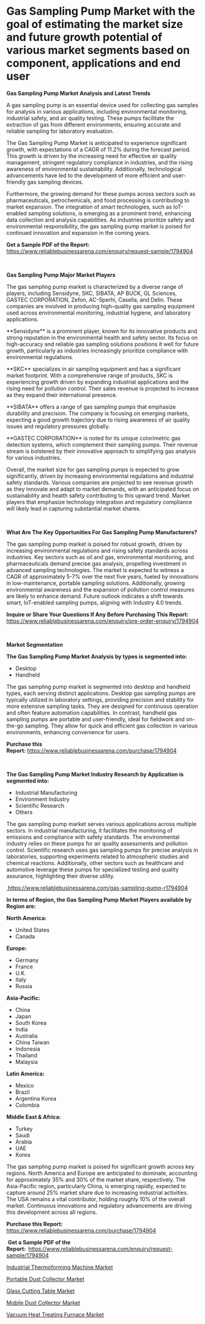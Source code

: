 <p><h1>Gas Sampling Pump Market with the goal of estimating the market size and future growth potential of various market segments based on component, applications and end user</h1></p><p><strong>Gas Sampling Pump Market Analysis and Latest Trends</strong></p>
<p><p>A gas sampling pump is an essential device used for collecting gas samples for analysis in various applications, including environmental monitoring, industrial safety, and air quality testing. These pumps facilitate the extraction of gas from different environments, ensuring accurate and reliable sampling for laboratory evaluation.</p><p>The Gas Sampling Pump Market is anticipated to experience significant growth, with expectations of a CAGR of 11.2% during the forecast period. This growth is driven by the increasing need for effective air quality management, stringent regulatory compliance in industries, and the rising awareness of environmental sustainability. Additionally, technological advancements have led to the development of more efficient and user-friendly gas sampling devices.</p><p>Furthermore, the growing demand for these pumps across sectors such as pharmaceuticals, petrochemicals, and food processing is contributing to market expansion. The integration of smart technologies, such as IoT-enabled sampling solutions, is emerging as a prominent trend, enhancing data collection and analysis capabilities. As industries prioritize safety and environmental responsibility, the gas sampling pump market is poised for continued innovation and expansion in the coming years.</p></p>
<p><strong>Get a Sample PDF of the Report:&nbsp;</strong> <a href="https://www.reliablebusinessarena.com/enquiry/request-sample/1794904?utm_campaign=1143&utm_medium=2&utm_source=Github&utm_content=ia&utm_term=10042025&utm_id=gas-sampling-pump">https://www.reliablebusinessarena.com/enquiry/request-sample/1794904</a></p>
<p>&nbsp;</p>
<p><strong>Gas Sampling Pump Major Market Players</strong></p>
<p><p>The gas sampling pump market is characterized by a diverse range of players, including Sensidyne, SKC, SIBATA, AP BUCK, GL Sciences, GASTEC CORPORATION, Zefon, AC-Sperhi, Casella, and Delin. These companies are involved in producing high-quality gas sampling equipment used across environmental monitoring, industrial hygiene, and laboratory applications.</p><p>**Sensidyne** is a prominent player, known for its innovative products and strong reputation in the environmental health and safety sector. Its focus on high-accuracy and reliable gas sampling solutions positions it well for future growth, particularly as industries increasingly prioritize compliance with environmental regulations.</p><p>**SKC** specializes in air sampling equipment and has a significant market footprint. With a comprehensive range of products, SKC is experiencing growth driven by expanding industrial applications and the rising need for pollution control. Their sales revenue is projected to increase as they expand their international presence.</p><p>**SIBATA** offers a range of gas sampling pumps that emphasize durability and precision. The company is focusing on emerging markets, expecting a good growth trajectory due to rising awareness of air quality issues and regulatory pressures globally.</p><p>**GASTEC CORPORATION** is noted for its unique colorimetric gas detection systems, which complement their sampling pumps. Their revenue stream is bolstered by their innovative approach to simplifying gas analysis for various industries.</p><p>Overall, the market size for gas sampling pumps is expected to grow significantly, driven by increasing environmental regulations and industrial safety standards. Various companies are projected to see revenue growth as they innovate and adapt to market demands, with an anticipated focus on sustainability and health safety contributing to this upward trend. Market players that emphasize technology integration and regulatory compliance will likely lead in capturing substantial market shares.</p></p>
<p>&nbsp;</p>
<p><strong>What Are The Key Opportunities For Gas Sampling Pump Manufacturers?</strong></p>
<p><p>The gas sampling pump market is poised for robust growth, driven by increasing environmental regulations and rising safety standards across industries. Key sectors such as oil and gas, environmental monitoring, and pharmaceuticals demand precise gas analysis, propelling investment in advanced sampling technologies. The market is expected to witness a CAGR of approximately 5-7% over the next five years, fueled by innovations in low-maintenance, portable sampling solutions. Additionally, growing environmental awareness and the expansion of pollution control measures are likely to enhance demand. Future outlook indicates a shift towards smart, IoT-enabled sampling pumps, aligning with Industry 4.0 trends.</p></p>
<p><strong>Inquire or Share Your Questions If Any Before Purchasing This Report:</strong> <a href="https://www.reliablebusinessarena.com/enquiry/pre-order-enquiry/1794904?utm_campaign=1143&utm_medium=2&utm_source=Github&utm_content=ia&utm_term=10042025&utm_id=gas-sampling-pump">https://www.reliablebusinessarena.com/enquiry/pre-order-enquiry/1794904</a></p>
<p>&nbsp;</p>
<p><strong>Market Segmentation</strong></p>
<p><strong>The Gas Sampling Pump Market Analysis by types is segmented into:</strong></p>
<p><ul><li>Desktop</li><li>Handheld</li></ul></p>
<p><p>The gas sampling pump market is segmented into desktop and handheld types, each serving distinct applications. Desktop gas sampling pumps are typically utilized in laboratory settings, providing precision and stability for more extensive sampling tasks. They are designed for continuous operation and often feature automation capabilities. In contrast, handheld gas sampling pumps are portable and user-friendly, ideal for fieldwork and on-the-go sampling. They allow for quick and efficient gas collection in various environments, enhancing convenience for users.</p></p>
<p><strong>Purchase this Report:&nbsp;</strong><a href="https://www.reliablebusinessarena.com/purchase/1794904?utm_campaign=1143&utm_medium=2&utm_source=Github&utm_content=ia&utm_term=10042025&utm_id=gas-sampling-pump">https://www.reliablebusinessarena.com/purchase/1794904</a></p>
<p>&nbsp;</p>
<p><strong>The Gas Sampling Pump Market Industry Research by Application is segmented into:</strong></p>
<p><ul><li>Industrial Manufacturing</li><li>Environment Industry</li><li>Scientific Research</li><li>Others</li></ul></p>
<p><p>The gas sampling pump market serves various applications across multiple sectors. In industrial manufacturing, it facilitates the monitoring of emissions and compliance with safety standards. The environmental industry relies on these pumps for air quality assessments and pollution control. Scientific research uses gas sampling pumps for precise analysis in laboratories, supporting experiments related to atmospheric studies and chemical reactions. Additionally, other sectors such as healthcare and automotive leverage these pumps for specialized testing and quality assurance, highlighting their diverse utility.</p></p>
<p><a href="https://www.reliablebusinessarena.com/gas-sampling-pump-r1794904?utm_campaign=1143&utm_medium=2&utm_source=Github&utm_content=ia&utm_term=10042025&utm_id=gas-sampling-pump">&nbsp;https://www.reliablebusinessarena.com/gas-sampling-pump-r1794904</a></p>
<p><strong>In terms of Region, the Gas Sampling Pump Market Players available by Region are:</strong></p>
<p>
    <p> <strong> North America: </strong>
        <ul>
            <li>United States</li>
            <li>Canada</li>
        </ul>
        </p> 
    <p> <strong> Europe: </strong>
        <ul>
            <li>Germany</li>
            <li>France</li>
            <li>U.K.</li>
            <li>Italy</li>
            <li>Russia</li>
        </ul>
        </p> 
    <p> <strong> Asia-Pacific: </strong>
        <ul>
            <li>China</li>
            <li>Japan</li>
            <li>South Korea</li>
            <li>India</li>
            <li>Australia</li>
            <li>China Taiwan</li>
            <li>Indonesia</li>
            <li>Thailand</li>
            <li>Malaysia</li>
        </ul>
        </p> 
    <p> <strong> Latin America: </strong>
        <ul>
            <li>Mexico</li>
            <li>Brazil</li>
            <li>Argentina Korea</li>
            <li>Colombia</li>
        </ul>
        </p> 
    <p> <strong> Middle East & Africa: </strong>
        <ul>
            <li>Turkey</li>
            <li>Saudi</li>
            <li>Arabia</li>
            <li>UAE</li>
            <li>Korea</li>
        </ul>
    </p>
    </p>
<p><p>The gas sampling pump market is poised for significant growth across key regions. North America and Europe are anticipated to dominate, accounting for approximately 35% and 30% of the market share, respectively. The Asia-Pacific region, particularly China, is emerging rapidly, expected to capture around 25% market share due to increasing industrial activities. The USA remains a vital contributor, holding roughly 10% of the overall market. Continuous innovations and regulatory advancements are driving this development across all regions.</p></p>
<p><strong>Purchase this Report: </strong><a href="https://www.reliablebusinessarena.com/purchase/1794904?utm_campaign=1143&utm_medium=2&utm_source=Github&utm_content=ia&utm_term=10042025&utm_id=gas-sampling-pump">https://www.reliablebusinessarena.com/purchase/1794904</a></p>
<p>&nbsp;<strong>Get a Sample PDF of the Report:&nbsp;&nbsp;</strong><a href="https://www.reliablebusinessarena.com/enquiry/request-sample/1794904?utm_campaign=1143&utm_medium=2&utm_source=Github&utm_content=ia&utm_term=10042025&utm_id=gas-sampling-pump">https://www.reliablebusinessarena.com/enquiry/request-sample/1794904</a></p>
<p><strong></strong></p>
<p><p><a href="https://github.com/shpirttangim48/Market-Research-Report-List-1/blob/main/industrial-thermoforming-machine-market.md?utm_campaign=1143&utm_medium=2&utm_source=Github&utm_content=ia&utm_term=10042025&utm_id=gas-sampling-pump">Industrial Thermoforming Machine Market</a></p><p><a href="https://github.com/gakpasulgun/Market-Research-Report-List-1/blob/main/portable-dust-collector-market.md?utm_campaign=1143&utm_medium=2&utm_source=Github&utm_content=ia&utm_term=10042025&utm_id=gas-sampling-pump">Portable Dust Collector Market</a></p><p><a href="https://github.com/braisykhwezi/Market-Research-Report-List-1/blob/main/glass-cutting-table-market.md?utm_campaign=1143&utm_medium=2&utm_source=Github&utm_content=ia&utm_term=10042025&utm_id=gas-sampling-pump">Glass Cutting Table Market</a></p><p><a href="https://github.com/lugnabirue/Market-Research-Report-List-1/blob/main/mobile-dust-collector-market.md?utm_campaign=1143&utm_medium=2&utm_source=Github&utm_content=ia&utm_term=10042025&utm_id=gas-sampling-pump">Mobile Dust Collector Market</a></p><p><a href="https://github.com/marteionun0/Market-Research-Report-List-1/blob/main/vacuum-heat-treating-furnace-market.md?utm_campaign=1143&utm_medium=2&utm_source=Github&utm_content=ia&utm_term=10042025&utm_id=gas-sampling-pump">Vacuum Heat Treating Furnace Market</a></p></p>